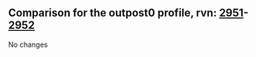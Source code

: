 ## Comparison for the outpost0 profile, rvn: [2951](https://github.com/PRO100KatYT/FortniteProfileRevisions/tree/main/profiles/outpost0/2951%20outpost0.json)-[2952](https://github.com/PRO100KatYT/FortniteProfileRevisions/tree/main/profiles/outpost0/2952%20outpost0.json)

No changes
